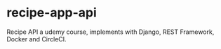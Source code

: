 # recipe-app-api
Recipe API a udemy course, implements with Django, REST Framework, Docker and CircleCI.
